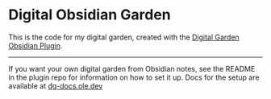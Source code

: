 # Digital Obsidian Garden
This is the code for my digital garden, created with the [Digital Garden Obsidian Plugin](https://github.com/oleeskild/Obsidian-Digital-Garden).

---
If you want your own digital garden from Obsidian notes, see the README in the plugin repo for information on how to set it up.
Docs for the setup are available at [dg-docs.ole.dev](https://dg-docs.ole.dev/)

